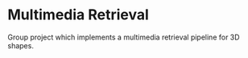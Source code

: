 # Multimedia Retrieval
Group project which implements a multimedia retrieval pipeline for 3D shapes.
